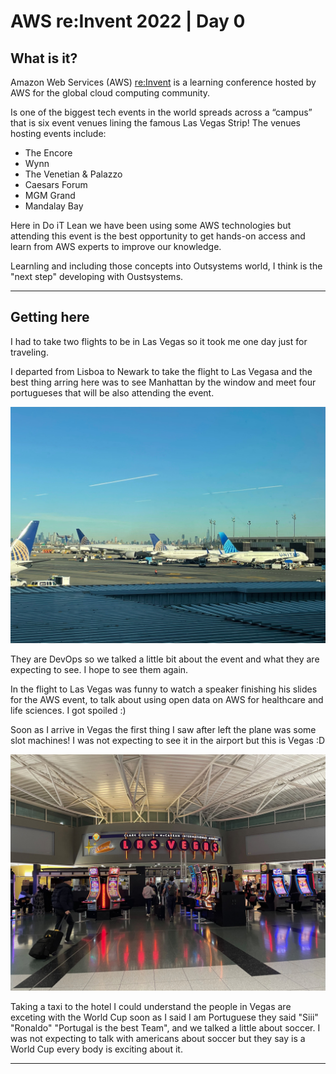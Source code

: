 # AWS re:Invent 2022 | Day 0

## What is it?
Amazon Web Services (AWS) [re:Invent](https://reinvent.awsevents.com/?trk=8ea681d5-b27f-42ad-8977-1a9478743157&sc_channel=el) is a learning conference hosted by AWS for the global cloud computing community.

Is one of the biggest tech events in the world spreads across a “campus” that is six event venues lining the famous Las Vegas Strip! The venues hosting events include:

- The Encore
- Wynn
- The Venetian & Palazzo
- Caesars Forum
- MGM Grand
- Mandalay Bay


Here in Do iT Lean we have been using some AWS technologies but attending this event is the best opportunity to get hands-on access and learn from AWS experts to improve our knowledge.

Learnling and including those concepts into Outsystems world, I think is the "next step" developing with Oustsystems.

----

## Getting here

I had to take two flights to be in Las Vegas so it took me one day just for traveling. 

I departed from Lisboa to Newark to take the flight to Las Vegasa and the best thing arring here was to see Manhattan by the window and meet four portugueses that will be also attending the event.

![Manhattan](../Images/AWS/day0/IMG_8223.jpeg)

They are DevOps so we talked a little bit about the event and what they are expecting to see. I hope to see them again.

In the flight to Las Vegas was funny to watch a speaker finishing his slides for the AWS event, to talk about using open data on AWS for healthcare and life sciences. I got spoiled :)

Soon as I arrive in Vegas the first thing I saw after left the plane was some slot machines! I was not expecting to see it in the airport but this is Vegas :D

![LasVegas](../Images/AWS/day0/IMG_8228.jpeg)

Taking a taxi to the hotel I could understand the people in Vegas are exceting with the World Cup soon as I said I am Portuguese they said "Siii" "Ronaldo" "Portugal is the best Team", and we talked a little about soccer. 
I was not expecting to talk with americans about soccer but they say is a World Cup every body is exciting about it.

----
